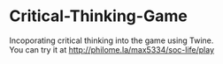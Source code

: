 # Critical-Thinking-Game
Incoporating critical thinking into the game using Twine.<br>
You can try it at http://philome.la/max5334/soc-life/play 
